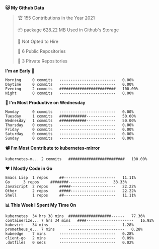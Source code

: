 <!--START_SECTION:waka-->
**🐱 My Github Data**
> 🏆 155 Contributions in the Year 2021
 >
> 📦 package 628.22 MB Used in Github's Storage
 >
> 🚫 Not Opted to Hire
 >
> 🚪 6 Public Repositories
 >
> 🔑 3 Pirvate Repositories
 >

**I'm an Early 🐤** 
```text
Morning		0 commits	-------------------------	0.00%
Daytime		0 commits	-------------------------	0.00%
Evening		2 commits	#########################	100.00%
Night		0 commits	-------------------------	0.00%
```

**📅 I'm Most Productive on Wednesday**
```text
Monday		0 commits	-------------------------	0.00%
Tuesday		1 commits	############-------------	50.00%
Wednesday	1 commits	############-------------	50.00%
Thursday	0 commits	-------------------------	0.00%
Friday		0 commits	-------------------------	0.00%
Saturday	0 commits	-------------------------	0.00%
Sunday		0 commits	-------------------------	0.00%
```

**📽 I'm Most Contribute to kubernetes-mirror**
```text
kubernetes-m...	2 commits	#########################	100.00%
```


**❤ I Mostly Code in Go**

```text
Emacs Lisp	1 repos		##-----------------------	11.11%
Go		3 repos		########-----------------	33.33%
JavaScript	2 repos		#####--------------------	22.22%
Other		2 repos		#####--------------------	22.22%
Shell		1 repos		##-----------------------	11.11%
```

**📊 This Week I Spent My Time On**
```text
kubernetes	34 hrs 38 mins	###################------	77.36%
containerize...	7 hrs 34 mins	####---------------------	16.92%
kubevirt	34 mins		-------------------------	1.28%
prometheus_e...	7 mins		-------------------------	0.28%
kubeedge	7 mins		-------------------------	0.28%
client-go	2 mins		-------------------------	0.09%
.dotfiles	0 secs		-------------------------	0.02%
```

<!--END_SECTION:waka-->
